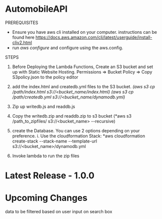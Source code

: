# AutomobileAPI

PREREQUISITES

- Ensure you have aws cli installed on your computer. instructions can be found here https://docs.aws.amazon.com/cli/latest/userguide/install-cliv2.html
- run *aws configure* and configure using the aws.config. 

STEPS

1. Before Deploying the Lambda Functions, Create an S3 bucket and set up with Static Website Hosting. 
Permissions => Bucket Policy => Copy S3policy.json to the policy editor

2. add the index.html and createdb.yml files to the S3 bucket. *(aws s3 cp /path/index.html s3://<bucket_name/index.html)*
   *(aws s3 cp /path/createdb.yml s3://<bucket_name/dynamodb.yml)*
   
3. Zip up writedb.js and readdb.js 

4. Copy the writedb.zip and readdb.zip to s3 bucket (*aws s3 /path_to_zipfiles/ s3://<bucket_name> --recursive)

3. create the Database. You can use 2 options depending on your preference. 
  i. Use the cloudformation Stack: *aws cloudformation create-stack --stack-name <stackname> --template-url s3://<bucket_name>/dynamodb.yml
  
  4. Invoke lambda to run the zip files
  
  # Latest Release - 1.0.0


  # Upcoming Changes
data to be filtered based on user input on search box
